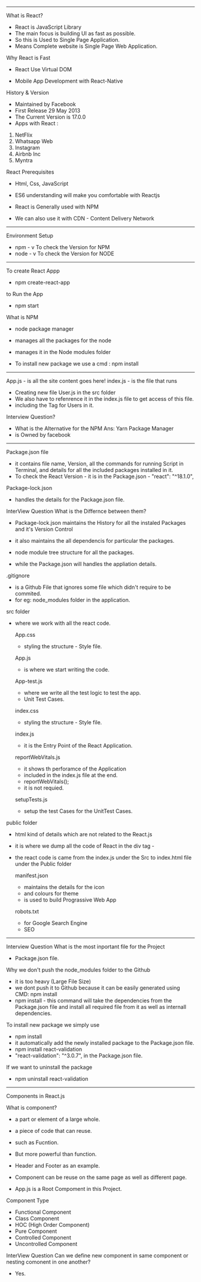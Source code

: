 ---------------------------------------------------------------------------------------------------------------
What is React?
- React is JavaScript Library
- The main focus is building UI as fast as possible.
- So this is Used to Single Page Application.
- Means Complete website is Single Page Web Application.

Why React is Fast
- React Use Virtual DOM

- Mobile App Development with React-Native


History & Version
- Maintained by Facebook
- First Release 29 May 2013
- The Current Version is 17.0.0
- Apps with React :
1. NetFlix
2. Whatsapp Web
3. Instagram
4. Airbnb Inc
5. Myntra



React Prerequisites
- Html, Css, JavaScript
- ES6 understanding will make you comfortable with Reactjs


- React is Generally used with NPM
- We can also use it with CDN - Content Delivery Network

---------------------------------------------------------------------------------------------------------------


Environment Setup 
- npm - v 
To check the Version for NPM
- node - v 
To check the Version for NODE


---------------------------------------------------------------------------------------------------------------


To create React Appp
- npm create-react-app <AppName>



to Run the App 
- npm start


What is NPM 
- node package manager
- manages all the packages for the node
- manages it in the Node modules folder


- To install new package
we use a cmd : npm install <package-name></package-name>


---------------------------------------------------------------------------------------------------------------

App.js - is all the site content goes here!
index.js - is the file that runs


- Creating new file User.js in the src folder
- We also have to refenrence it in the index.js file to get access of this file.
- including the Tag for Users in it.



Interview Question?
- What is the Alternative for the NPM
Ans: Yarn Package Manager
- is Owned by facebook


---------------------------------------------------------------------------------------------------------------

Package.json file
- it contains file name, Version, all the commands for running Script in Terminal, and details for all the included packages installed in it.
- To check the React Version - it is in the Package.json -  "react": "^18.1.0",

Package-lock.json
- handles the details for the Package.json file.


InterView Question
What is the Differnce between them?
- Package-lock.json maintains the History for all the instaled Packages and it's Version Control
- it also maintains the all dependencis for particular the packages.
- node module tree structure for all the packages.

- while the Package.json will handles the appliation details.


.gitignore
- is a Github File that ignores some file which didn't require to be commited.
- for eg: node_modules folder in the application.



src folder
- where we work with all the react code.

	App.css
	- styling the structure - Style file.

	App.js
	- is where we start writing the code.

	App-test.js
	- where we write all the test logic to test the app.
	- Unit Test Cases.

	index.css
	- styling the structure - Style file.


	index.js
	- it is the Entry Point of the React Application.

	reportWebVitals.js
	- it shows th perforamce of the Application
	- included in the index.js file at the end.
	- reportWebVitals();
	- it is not requied.


	setupTests.js
	- setup the test Cases for the UnitTest Cases.


public folder
- html kind of details which are not related to the React.js
- it is where we dump all the code of React in the div tag -  <div id="root"></div>
- the react code is came from the index.js under the Src to index.html file under the Public folder


	manifest.json
	- maintains the details for the icon
	- and colours for theme
	- is used to build Prograssive Web App

	robots.txt
	- for Google Search Engine
	- SEO

---------------------------------------------------------------------------------------------------------------

Interview Question
What is the most inportant file for the Project
- Package.json file.

Why we don't push the node_modules folder to the Github
- it is too heavy (Large File Size)
- we dont push it to Github because it can be easily generated using CMD: npm install
- npm install - this command will take the dependencies from the Package.json file and install all required file from it as well as internall dependencies.

To install new package we simply use
- npm install <PackageName>
- it automatically add the newly installed package to the Package.json file.
- npm install react-validation
-  "react-validation": "^3.0.7", in the Package.json file.

If we want to uninstall the package
- npm uninstall react-validation

---------------------------------------------------------------------------------------------------------------


Components in React.js

What is component?
- a part or element of a large whole.
- a piece of code that can reuse.
- such as Fucntion.
- But more powerful than function.
- Header and Footer as an example.
- Component can be reuse on the same page as well as different page.

- App.js is a Root Compoment in this Project.



Component Type
- Functional Component
- Class Component
- HOC (High Order Component)
- Pure Component
- Controlled Component 
- Uncontrolled Component


InterView Question
Can we define new component in same component or nesting comonent in one another?
- Yes.

